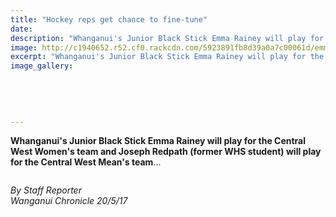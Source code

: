 ```yaml
---
title: "Hockey reps get chance to fine-tune"
date: 
description: "Whanganui's Junior Black Stick Emma Rainey will play for the Central West Women's team and Joseph Redpath (former WHS student) will play for the Central West Mean's team..."
image: http://c1940652.r52.cf0.rackcdn.com/5923891fb8d39a0a7c00061d/emma-rainey-head-shot-20-may.jpg
excerpt: "Whanganui's Junior Black Stick Emma Rainey will play for the Central West Women's team and Joseph Redpath (former WHS student) will play for the Central West Mean's team."
image_gallery:
    
    
    
    
    
---
```


<p><strong>Whanganui's Junior Black Stick Emma Rainey will play for the Central West Women's team and Joseph Redpath (former&nbsp;WHS student) will play for the Central West Mean's team</strong>...</p>
<p><img src=http://c1940652.r52.cf0.rackcdn.com/5923893cb8d39a0a7c00061f/emma-rainey-rep-chron-20-May.jpg alt="" /></p>
<p><em>By Staff Reporter<br /></em><em>Wanganui Chronicle 20/5/17</em></p>

